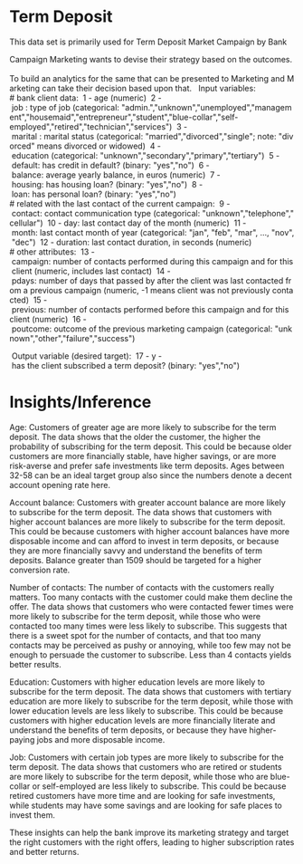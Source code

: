 # Term Deposit
This data set is primarily used for Term Deposit Market Campaign by Bank

Campaign Marketing wants to devise their strategy based on the outcomes.
 
To build an analytics for the same that can be presented to Marketing and Marketing can take their decision based upon that.
 
Input variables:
 
 # bank client data:
 1 - age (numeric)
 2 - job : type of job (categorical: "admin.","unknown","unemployed","management","housemaid","entrepreneur","student","blue-collar","self-employed","retired","technician","services")
 3 - marital : marital status (categorical: "married","divorced","single"; note: "divorced" means divorced or widowed)
 4 - education (categorical: "unknown","secondary","primary","tertiary")
 5 - default: has credit in default? (binary: "yes","no")
 6 - balance: average yearly balance, in euros (numeric)
 7 - housing: has housing loan? (binary: "yes","no")
 8 - loan: has personal loan? (binary: "yes","no")
 
 # related with the last contact of the current campaign:
 9 - contact: contact communication type (categorical: "unknown","telephone","cellular")
 10 - day: last contact day of the month (numeric)
 11 - month: last contact month of year (categorical: "jan", "feb", "mar", ..., "nov", "dec")
 12 - duration: last contact duration, in seconds (numeric)
 
 # other attributes:
 13 - campaign: number of contacts performed during this campaign and for this client (numeric, includes last contact)
 14 - pdays: number of days that passed by after the client was last contacted from a previous campaign (numeric, -1 means client was not previously contacted)
 15 - previous: number of contacts performed before this campaign and for this client (numeric)
 16 - poutcome: outcome of the previous marketing campaign (categorical: "unknown","other","failure","success")
 
 
 Output variable (desired target):
 17 - y - has the client subscribed a term deposit? (binary: "yes","no")



# Insights/Inference
Age: Customers of greater age are more likely to subscribe for the term deposit. The data shows that the older the customer, the higher the probability of subscribing for the term deposit. This could be because older customers are more financially stable, have higher savings, or are more risk-averse and prefer safe investments like term deposits. Ages between 32-58 can be an ideal target group also since the numbers denote a decent account opening rate here.

Account balance: Customers with greater account balance are more likely to subscribe for the term deposit. The data shows that customers with higher account balances are more likely to subscribe for the term deposit. This could be because customers with higher account balances have more disposable income and can afford to invest in term deposits, or because they are more financially savvy and understand the benefits of term deposits. Balance greater than 1509 should be targeted for a higher conversion rate.

Number of contacts: The number of contacts with the customers really matters. Too many contacts with the customer could make them decline the offer. The data shows that customers who were contacted fewer times were more likely to subscribe for the term deposit, while those who were contacted too many times were less likely to subscribe. This suggests that there is a sweet spot for the number of contacts, and that too many contacts may be perceived as pushy or annoying, while too few may not be enough to persuade the customer to subscribe. Less than 4 contacts yields better results.

Education: Customers with higher education levels are more likely to subscribe for the term deposit. The data shows that customers with tertiary education are more likely to subscribe for the term deposit, while those with lower education levels are less likely to subscribe. This could be because customers with higher education levels are more financially literate and understand the benefits of term deposits, or because they have higher-paying jobs and more disposable income.

Job: Customers with certain job types are more likely to subscribe for the term deposit. The data shows that customers who are retired or students are more likely to subscribe for the term deposit, while those who are blue-collar or self-employed are less likely to subscribe. This could be because retired customers have more time and are looking for safe investments, while students may have some savings and are looking for safe places to invest them.

These insights can help the bank improve its marketing strategy and target the right customers with the right offers, leading to higher subscription rates and better returns.
